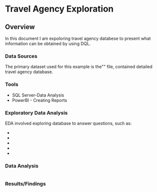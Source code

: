 # Travel Agency Exploration

## Overview

In this document I am expoloring travel agency databese to present what information can be obtained by using DQL.

### Data Sources

The primary dataset used for this example is the"" file, contained detailed travel agency database.

### Tools


- SQL Server-Data Analysis
- PowerBI - Creating Reports


### Exploratory Data Analysis

EDA involved exploring database to answer questions, such as:

-
-
-
-
-


### Data Analysis

```sql

```
### Results/Findings
